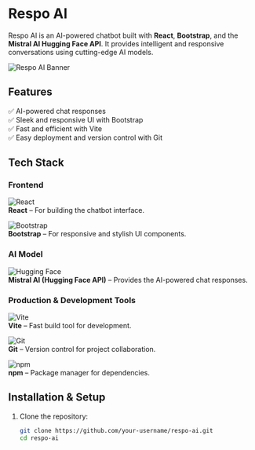 # **Respo AI**  
Respo AI is an AI-powered chatbot built with **React**, **Bootstrap**, and the **Mistral AI Hugging Face API**. It provides intelligent and responsive conversations using cutting-edge AI models.  

![Respo AI Banner](your-banner-image-url)  

## **Features**  
✅ AI-powered chat responses  
✅ Sleek and responsive UI with Bootstrap  
✅ Fast and efficient with Vite  
✅ Easy deployment and version control with Git  

## **Tech Stack**  

### **Frontend**  
![React](https://upload.wikimedia.org/wikipedia/commons/a/a7/React-icon.svg)  
**React** – For building the chatbot interface.  

![Bootstrap](https://upload.wikimedia.org/wikipedia/commons/b/b2/Bootstrap_logo.svg)  
**Bootstrap** – For responsive and stylish UI components.  

### **AI Model**  
![Hugging Face](https://huggingface.co/front/assets/huggingface_logo-noborder.svg)  
**Mistral AI (Hugging Face API)** – Provides the AI-powered chat responses.  

### **Production & Development Tools**  

![Vite](https://upload.wikimedia.org/wikipedia/commons/f/f1/Vitejs-logo.svg)  
**Vite** – Fast build tool for development.  

![Git](https://upload.wikimedia.org/wikipedia/commons/3/3f/Git_icon.svg)  
**Git** – Version control for project collaboration.  

![npm](https://upload.wikimedia.org/wikipedia/commons/d/db/Npm-logo.svg)  
**npm** – Package manager for dependencies.  

## **Installation & Setup**  

1. Clone the repository:  
   ```sh
   git clone https://github.com/your-username/respo-ai.git
   cd respo-ai